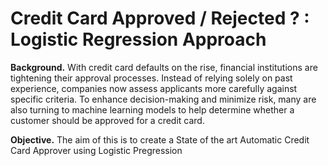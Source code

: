 # Credit Card Approved / Rejected ? : Logistic Regression Approach
**Background.** With credit card defaults on the rise, financial institutions are tightening their approval processes. Instead of relying solely on past experience, companies now assess applicants more carefully against specific criteria. To enhance decision-making and minimize risk, many are also turning to machine learning models to help determine whether a customer should be approved for a credit card.

**Objective.** The aim of this is to create a State of the art Automatic Credit Card Approver using Logistic Pregression

